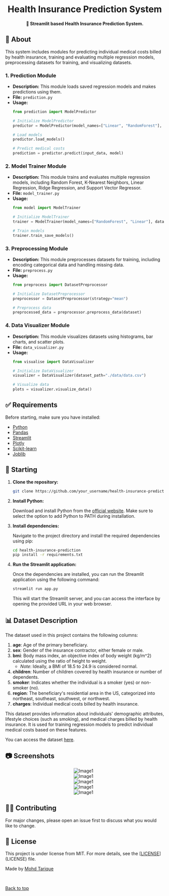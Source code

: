 <h1 align="center">Health Insurance Prediction System</h1>

<h4 align="center"> 
	 🚀 Streamlit based Health Insurance Prediction System.
</h4> 

## 🎯 About ##

This system includes modules for predicting individual medical costs billed by health insurance, training and evaluating multiple regression models, preprocessing datasets for training, and visualizing datasets.

### 1. Prediction Module ###

- **Description:** This module loads saved regression models and makes predictions using them.
- **File:** `prediction.py`
- **Usage:**
  ```python
  from prediction import ModelPredictor
  
  # Initialize ModelPredictor
  predictor = ModelPredictor(model_names=["Linear", "RandomForest"], model_path="./models/")
  
  # Load models
  predictor.load_models()
  
  # Predict medical costs
  prediction = predictor.predict(input_data, model)
  ```

### 2. Model Trainer Module ###

- **Description:** This module trains and evaluates multiple regression models, including Random Forest, K-Nearest Neighbors, Linear Regression, Ridge Regression, and Support Vector Regressor.
- **File:** `model_trainer.py`
- **Usage:**
  ```python
  from model import ModelTrainer
  
  # Initialize ModelTrainer
  trainer = ModelTrainer(model_names=["RandomForest", "Linear"], dataset={"dataset_path": "./data/data.csv", "target_column": "predict"})
  
  # Train models
  trainer.train_save_models()
  ```

### 3. Preprocessing Module ###

- **Description:** This module preprocesses datasets for training, including encoding categorical data and handling missing data.
- **File:** `preprocess.py`
- **Usage:**
  ```python
  from preprocess import DatasetPreprocessor
  
  # Initialize DatasetPreprocessor
  preprocessor = DatasetPreprocessor(strategy="mean")
  
  # Preprocess data
  preprocessed_data = preprocessor.preprocess_data(dataset)
  ```

### 4. Data Visualizer Module ###

- **Description:** This module visualizes datasets using histograms, bar charts, and scatter plots.
- **File:** `data_visualizer.py`
- **Usage:**
  ```python
  from visualise import DataVisualizer
  
  # Initialize DataVisualizer
  visualizer = DataVisualizer(dataset_path="./data/data.csv")
  
  # Visualize data
  plots = visualizer.visualize_data()
  ```

## ✅ Requirements ##

Before starting, make sure you have installed:

- [Python](https://www.python.org/)
- [Pandas](https://pandas.pydata.org/)
- [Streamlit](https://streamlit.io/)
- [Plotly](https://plotly.com/python/)
- [Scikit-learn](https://scikit-learn.org/stable/)
- [Joblib](https://joblib.readthedocs.io/en/latest/)

## 📍 Starting ##

1. **Clone the repository:**

   ```bash
   git clone https://github.com/your_username/health-insurance-prediction.git
   ```

2. **Install Python:**

   Download and install Python from the [official website](https://www.python.org/downloads/). Make sure to select the option to add Python to PATH during installation.

3. **Install dependencies:**

   Navigate to the project directory and install the required dependencies using pip:

   ```bash
   cd health-insurance-prediction
   pip install -r requirements.txt
   ```

4. **Run the Streamlit application:**

   Once the dependencies are installed, you can run the Streamlit application using the following command:

   ```bash
   streamlit run app.py
   ```

   This will start the Streamlit server, and you can access the interface by opening the provided URL in your web browser.

## 📊 Dataset Description ##

The dataset used in this project contains the following columns:

1. **age**: Age of the primary beneficiary.
2. **sex**: Gender of the insurance contractor, either female or male.
3. **bmi**: Body mass index, an objective index of body weight (kg/m^2) calculated using the ratio of height to weight.
   - *Note*: Ideally, a BMI of 18.5 to 24.9 is considered normal.
4. **children**: Number of children covered by health insurance or number of dependents.
5. **smoker**: Indicates whether the individual is a smoker (yes) or non-smoker (no).
6. **region**: The beneficiary's residential area in the US, categorized into northeast, southeast, southwest, or northwest.
7. **charges**: Individual medical costs billed by health insurance.

This dataset provides information about individuals' demographic attributes, lifestyle choices (such as smoking), and medical charges billed by health insurance. It is used for training regression models to predict individual medical costs based on these features.

You can access the dataset [here](https://www.kaggle.com/datasets/mirichoi0218/insurance).

## 📷 Screenshots ##

<div align="center" id="top"> 
  <img src="./images/Image1.png" alt="Image1" />
  &#xa0;

</div>

<div align="center" id="top"> 
  <img src="./images/Image2.png" alt="Image1" />
  &#xa0;

</div>

<div align="center" id="top"> 
  <img src="./images/Image3.png" alt="Image1" />
  &#xa0;

</div>

<div align="center" id="top"> 
  <img src="./images/Image4.png" alt="Image1" />
  &#xa0;

</div>

<div align="center" id="top"> 
  <img src="./images/Image5.png" alt="Image1" />
  &#xa0;

</div>

## 👨‍💼 Contributing ##

For major changes, please open an issue first to discuss what you would like to change.

## 📝 License ##

This project is under license from MIT. For more details, see the [[LICENSE](https://github.com/Mohd-Tarique99/Health-Insurance-Prediction/blob/main/LICENSE.txt)](LICENSE) file.

Made by <a href="https://github.com/Mohd-Tarique99" target="_blank">Mohd Tarique</a>

&#xa0;

<a href="#top">Back to top</a>
